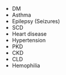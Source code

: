 - DM
- Asthma
- Epilepsy (Seizures)
- SCD
- Heart disease
- Hypertension
- PKD
- CKD
- CLD
- Hemophilia